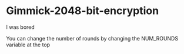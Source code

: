 # Gimmick-2048-bit-encryption

I was bored

You can change the number of rounds by changing the NUM_ROUNDS variable at the top
